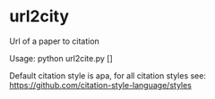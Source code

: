 # url2city
Url of a paper to citation

Usage: python url2cite.py <paper URL or DOI number> \[<citation style>\]

Default citation style is apa, for all citation styles see: https://github.com/citation-style-language/styles
